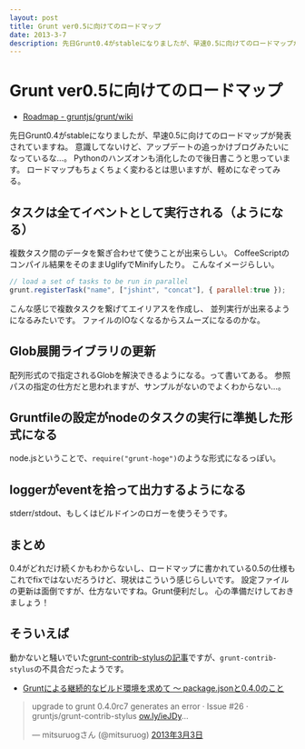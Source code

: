 ```yaml
---
layout: post
title: Grunt ver0.5に向けてのロードマップ
date: 2013-3-7
description: 先日Grunt0.4がstableになりましたが、早速0.5に向けてのロードマップが発表されていますね。
---
```


# Grunt ver0.5に向けてのロードマップ

+ [Roadmap - gruntjs/grunt/wiki](https://github.com/gruntjs/grunt/wiki/Roadmap)

先日Grunt0.4がstableになりましたが、早速0.5に向けてのロードマップが発表されていますね。
意識してないけど、アップデートの追っかけブログみたいになっているな…。
Pythonのハンズオンも消化したので後日書こうと思っています。
ロードマップもちょくちょく変わるとは思いますが、軽めになぞってみる。

## タスクは全てイベントとして実行される（ようになる）

複数タスク間のデータを繋ぎ合わせて使うことが出来らしい。
CoffeeScriptのコンパイル結果をそのままUglifyでMinifyしたり。
こんなイメージらしい。

```js
// load a set of tasks to be run in parallel
grunt.registerTask("name", ["jshint", "concat"], { parallel:true });
```

こんな感じで複数タスクを繋げてエイリアスを作成し、
並列実行が出来るようになるみたいです。
ファイルのIOなくなるからスムーズになるのかな。

## Glob展開ライブラリの更新

配列形式ので指定されるGlobを解決できるようになる。って書いてある。
参照パスの指定の仕方だと思われますが、サンプルがないのでよくわからない…。

## Gruntfileの設定がnodeのタスクの実行に準拠した形式になる

node.jsということで、`require("grunt-hoge")`のような形式になるっぽい。

## loggerがeventを拾って出力するようになる

stderr/stdout、もしくはビルドインのロガーを使うそうです。

## まとめ

0.4がどれだけ続くかもわからないし、ロードマップに書かれている0.5の仕様も
これでfixではないだろうけど、現状はこういう感じらしいです。
設定ファイルの更新は面倒ですが、仕方ないですね。Grunt便利だし。
心の準備だけしておきましょう！

## そういえば

動かないと騒いでいた[grunt-contrib-stylusの記事](/2013/01/22/ReconstructionOfGrunt/)ですが、`grunt-contrib-stylus`の不具合だったようです。

- [Gruntによる継続的なビルド環境を求めて 〜 package.jsonと0.4.0のこと](http://havelog.ayumusato.com/develop/others/e539-manage_grunt_build_env.html)

<blockquote class="twitter-tweet" lang="ja"><p>upgrade to grunt 0.4.0rc7 generates an error · Issue #26 · gruntjs/grunt-contrib-stylus <a href="http://t.co/ISyq72wQVm" title="http://ow.ly/ieJDy">ow.ly/ieJDy</a>...</p>&mdash; mitsuruogさん (@mitsuruog) <a href="https://twitter.com/mitsuruog/status/308067525038575616">2013年3月3日</a></blockquote>
